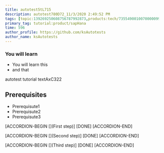 ```yaml
---
title: autotest5tL715
description: autotest780D72_11/3/2020 2:49:52 PM
tags: [topic:139269250608756787992873,products:tech/73554900100700000996,tutorial:experience/advanced]
primary_tag: tutorial:product/sapHana
time: 596
author_profile: https://github.com/ksAutotests
author_name: ksAutotests
---
```

### You will learn
- You will learn this
- and that

autotest tutorial textAxC322

## Prerequisites
- Prerequisute1
- Prerequisute2
- Prerequisute3

[ACCORDION-BEGIN [](First step)]
[DONE]
[ACCORDION-END]

[ACCORDION-BEGIN [](Second step)]
[DONE]
[ACCORDION-END]

[ACCORDION-BEGIN [](Third step)]
[DONE]
[ACCORDION-END]

